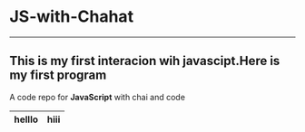 # JS-with-Chahat
---
## This is my first interacion wih javascipt.Here is my first program
A code repo for **JavaScript** with chai and code

|helllo|hiii|
|---|---|

